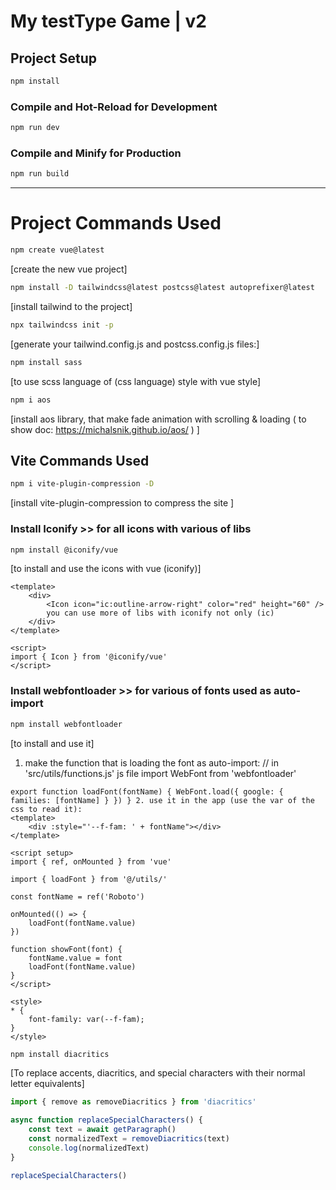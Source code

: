 # My testType Game | v2

## Project Setup

```sh
npm install
```

### Compile and Hot-Reload for Development

```sh
npm run dev
```

### Compile and Minify for Production

```sh
npm run build
```

---

# Project Commands Used

```sh
npm create vue@latest
```

[create the new vue project]

```sh
npm install -D tailwindcss@latest postcss@latest autoprefixer@latest
```

[install tailwind to the project]

```sh
npx tailwindcss init -p
```

[generate your tailwind.config.js and postcss.config.js files:]

```sh
npm install sass
```

[to use scss language of (css language) style with vue style]

```sh
npm i aos
```

[install aos library, that make fade animation with scrolling & loading ( to show doc: https://michalsnik.github.io/aos/ ) ]

## Vite Commands Used

```sh
npm i vite-plugin-compression -D
```

[install vite-plugin-compression to compress the site ]

### Install Iconify >> for all icons with various of libs

```sh
npm install @iconify/vue
```

[to install and use the icons with vue (iconify)]

```vue
<template>
    <div>
        <Icon icon="ic:outline-arrow-right" color="red" height="60" />
        you can use more of libs with iconify not only (ic)
    </div>
</template>

<script>
import { Icon } from '@iconify/vue'
</script>
```

### Install webfontloader >> for various of fonts used as auto-import

```sh
npm install webfontloader
```

[to install and use it]

1. make the function that is loading the font as auto-import:
   // in 'src/utils/functions.js' js file
   import WebFont from 'webfontloader'

```vue
export function loadFont(fontName) { WebFont.load({ google: { families: [fontName] } }) } 2. use it in the app (use the var of the css to read it):
<template>
    <div :style="'--f-fam: ' + fontName"></div>
</template>

<script setup>
import { ref, onMounted } from 'vue'

import { loadFont } from '@/utils/'

const fontName = ref('Roboto')

onMounted(() => {
    loadFont(fontName.value)
})

function showFont(font) {
    fontName.value = font
    loadFont(fontName.value)
}
</script>

<style>
* {
    font-family: var(--f-fam);
}
</style>
```

```sh
npm install diacritics
```

[To replace accents, diacritics, and special characters with their normal letter equivalents]

```javascript
import { remove as removeDiacritics } from 'diacritics'

async function replaceSpecialCharacters() {
    const text = await getParagraph()
    const normalizedText = removeDiacritics(text)
    console.log(normalizedText)
}

replaceSpecialCharacters()
```
